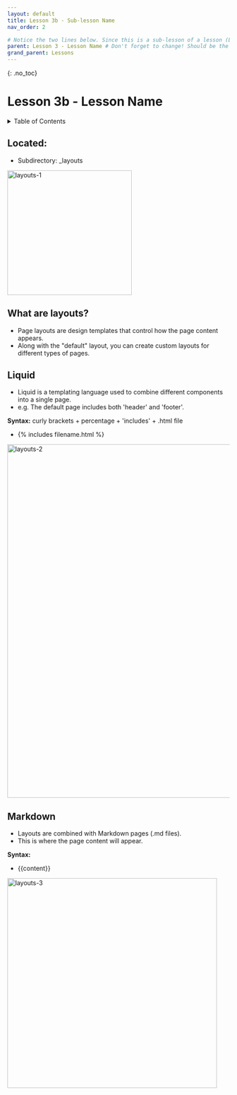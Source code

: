 ```yaml
---
layout: default
title: Lesson 3b - Sub-lesson Name
nav_order: 2

# Notice the two lines below. Since this is a sub-lesson of a lesson (Lesson 3a), it's parent is lesson 3 and it's grandparent is Lessons. Make sure to include this if you decide to have sub-lessons. 
parent: Lesson 3 - Lesson Name # Don't forget to change! Should be the title of your parent lesson.
grand_parent: Lessons
---
```


{: .no_toc}  
# Lesson 3b - Lesson Name 

<details markdown="block" class="toc">
  <summary>
    Table of Contents
  </summary>
  {: .text-delta }
- TOC
{:toc}
</details>

## Located:
- Subdirectory: _layouts

<img width="282" alt="layouts-1" src="https://github.com/SpokenWebAlberta/sandbox/assets/13421476/3d43891f-7ac5-4e3e-800b-ec74f36fa82c">



## What are layouts?
- Page layouts are design templates that control how the page content appears.
- Along with the "default" layout, you can create custom layouts for different types of pages.

## Liquid
- Liquid is a templating language used to combine different components into a single page.
- e.g. The default page includes both 'header' and 'footer'.

**Syntax:** curly brackets + percentage + 'includes' + .html file
- {% includes filename.html  %}

<img width="800" alt="layouts-2" src="https://github.com/SpokenWebAlberta/sandbox/assets/13421476/51de06c7-f987-40f1-911a-fbe9fb361914">

## Markdown
- Layouts are combined with Markdown pages (.md files).
- This is where the page content will appear.

**Syntax:**
- {{content}}

<img width="475" alt="layouts-3" src="https://github.com/SpokenWebAlberta/sandbox/assets/13421476/8d26acc8-e043-4d82-aa25-8368b1154755">
